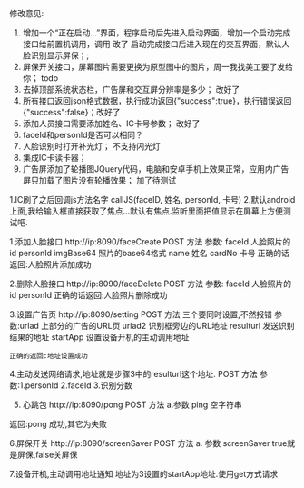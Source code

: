 ﻿修改意见: 
1. 增加一个“正在启动...”界面，程序启动后先进入启动界面，增加一个启动完成接口给前置机调用，调用     改了
启动完成接口后进入现在的交互界面，默认人脸识别显示屏保；; 
2. 屏保开关接口，屏幕图片需要更换为原型图中的图片，周一我找美工要了发给你；  todo
3. 去掉顶部系统状态栏，广告屏和交互屏分辨率是多少；  改好了
4. 所有接口返回json格式数据，执行成功返回{"success":true}，执行错误返回{"success":false}；改好了
5. 添加人员接口需要添加姓名、IC卡号参数；  改好了
6. faceId和personId是否可以相同？  
7. 人脸识别时打开补光灯；   不支持闪光灯
8. 集成IC卡读卡器；   
9. 广告屏添加了轮播图JQuery代码，电脑和安卓手机上效果正常，应用内广告屏只加载了图片没有轮播效果；  加了待测试


1.IC刷了之后回调js方法名字  callJS(faceID, 姓名, personId, 卡号)
2.默认android上面,我给输入框直接获取了焦点...默认有焦点.监听里面把值显示在屏幕上方便测试吧.


1.添加人脸接口 http://ip:8090/faceCreate  POST 方法
    参数:
            faceId  人脸照片的id
            personId
            imgBase64 照片的base64格式
            name 姓名
            cardNo  卡号
     正确的话返回:人脸照片添加成功

2.删除人脸接口 http://ip:8090/faceDelete  POST 方法
    参数:
            faceId  人脸照片的id
            personId
    正确的话返回:人脸照片删除成功

3.设置广告页  http://ip:8090/setting  POST 方法   三个要同时设置,不然报错
    参数:urlad 上部分的广告的URL页
         urlad2 识别框旁边的URL地址
         resulturl 发送识别结果的地址
         startApp  设置设备开机的主动调用地址

    正确的返回:地址设置成功


4.主动发送网络请求,地址就是步骤3中的resulturl这个地址.  POST 方法
    参数:1.personId
         2.faceId
         3.识别分数


5. 心跳包   http://ip:8090/pong  POST 方法
a.参数  ping  空字符串

返回:pong 成功,其它为失败

6.屏保开关  http://ip:8090/screenSaver  POST 方法
a. 参数  screenSaver    true就是屏保,false关屏保

7.设备开机,主动调用地址通知  地址为3设置的startApp地址.使用get方式请求


